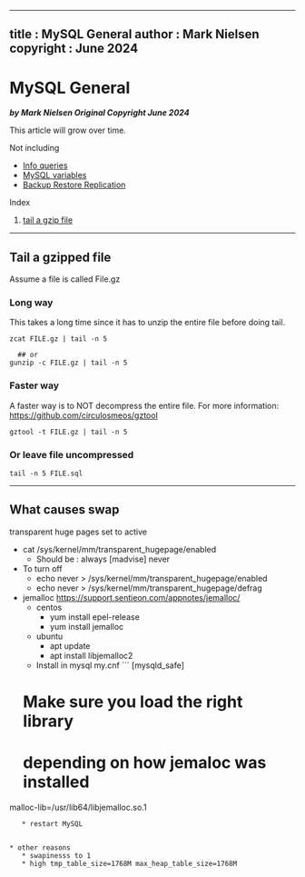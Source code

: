 
---
title : MySQL General
author : Mark Nielsen
copyright : June 2024 
---


MySQL General
==============================

_**by Mark Nielsen
Original Copyright June 2024**_

This article will grow over time. 

Not including

* [Info queries](info_queries.md)
* [MySQL variables](MySQL_variables.md)
* [Backup Restore Replication](mysql_backup_restore_replication.md)

Index
1. [tail a gzip file](#tailgzip)

* * *
<a name=tailgzip></a>Tail a gzipped file
-----

Assume a file is called File.gz

### Long way
This takes a long time since it has to unzip the entire file before doing tail.

```
zcat FILE.gz | tail -n 5

  ## or
gunzip -c FILE.gz | tail -n 5

```

### Faster way
A faster way is to NOT decompress the entire file.
For more information: https://github.com/circulosmeos/gztool

```
gztool -t FILE.gz | tail -n 5

```

### Or leave file uncompressed
```
tail -n 5 FILE.sql
```

* * *
<a name=tailgzip></a>What causes swap
-----
 transparent huge pages set to active
   * cat /sys/kernel/mm/transparent_hugepage/enabled
       * Should be :  always [madvise] never
   * To turn off
       * echo never > /sys/kernel/mm/transparent_hugepage/enabled
       * echo never > /sys/kernel/mm/transparent_hugepage/defrag
* jemalloc  https://support.sentieon.com/appnotes/jemalloc/
   * centos
       * yum install epel-release
       * yum install jemalloc
   * ubuntu
       * apt update
       * apt install libjemalloc2
   * Install in mysql my.cnf ```
[mysqld_safe]
   # Make sure you load the right library
   # depending on how jemaloc was installed
malloc-lib=/usr/lib64/libjemalloc.so.1
```` 
   * restart MySQL

 
* other reasons
   * swapinesss to 1
   * high tmp_table_size=1768M max_heap_table_size=1768M
